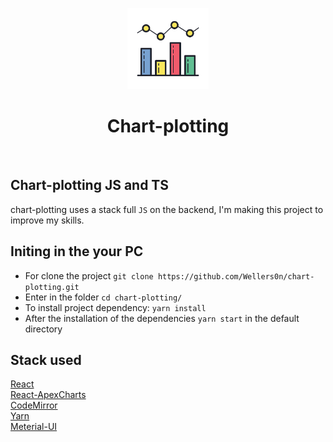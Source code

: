 <p align="center">
    <img src="./icon.png" height="130"/>
</p>
<p>
   <h1 align="center">Chart-plotting</h1>
<p/>
    
<br/>

## Chart-plotting JS and TS
  
  chart-plotting uses a stack full `JS` on the backend, I'm making this project to improve
  my skills.
  
## Initing in the your PC

- For clone the project `git clone https://github.com/Wellers0n/chart-plotting.git`
- Enter in the folder `cd chart-plotting/`
- To install project dependency: `yarn install`
- After the installation of the dependencies `yarn start` in the default directory

## Stack used

[React](https://pt-br.reactjs.org/)<br/>
[React-ApexCharts](https://github.com/apexcharts/react-apexcharts)<br/>
[CodeMirror](https://github.com/scniro/react-codemirror2)<br/>
[Yarn](https://yarnpkg.com/en/)<br/>
[Meterial-UI](https://material-ui.com/)<br/>
